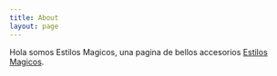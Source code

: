 ```yaml
---
title: About
layout: page
---
```


Hola somos Estilos Magicos, una pagina de bellos accesorios <a rel="me" target="_blank" href="https://www.facebook.com/Estilos-M%C3%A1gicos-100801911402737">Estilos Magicos</a>.

